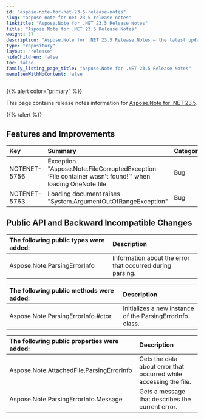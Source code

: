 ```yaml
---
id: "aspose-note-for-net-23-5-release-notes"
slug: "aspose-note-for-net-23-5-release-notes"
linktitle: "Aspose.Note for .NET 23.5 Release Notes"
title: "Aspose.Note for .NET 23.5 Release Notes"
weight: 37
description: "Aspose.Note for .NET 23.5 Release Notes – the latest updates and fixes."
type: "repository"
layout: "release"
hideChildren: false
toc: false
family_listing_page_title: "Aspose.Note for .NET 23.5 Release Notes"
menuItemWithNoContent: false
---
```


{{% alert color="primary" %}} 

This page contains release notes information for [Aspose.Note for .NET 23.5](https://releases.aspose.com/note/net/new-releases/aspose.note-for-.net-23.5/).

{{% /alert %}} 

## **Features and Improvements**

|**Key**|**Summary**|**Category**|
| :- | :- | :- |
|NOTENET-5756|Exception "Aspose.Note.FileCorruptedException: ‘File container wasn’t found!’" when loading OneNote file|Bug|
|NOTENET-5763|Loading document raises "System.ArgumentOutOfRangeException"|Bug|

## **Public API and Backward Incompatible Changes**

|**The following public types were added:**|**Description**|
| :- | :- |
|Aspose.Note.ParsingErrorInfo|Information about the error that occurred during parsing.|

|**The following public methods were added:**|**Description**|
| :- | :- |
|Aspose.Note.ParsingErrorInfo.#ctor|Initializes a new instance of the ParsingErrorInfo class.|

|**The following public properties were added:**|**Description**|
| :- | :- |
|Aspose.Note.AttachedFile.ParsingErrorInfo|Gets the data about error that occurred while accessing the file.|
|Aspose.Note.ParsingErrorInfo.Message|Gets a message that describes the current error.|
